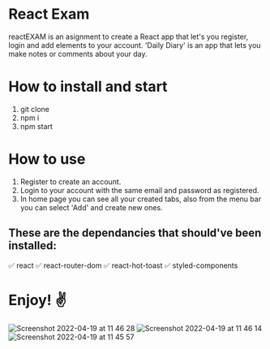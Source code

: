 # React Exam 
 reactEXAM is an asignment to create a React app that let's you register, login and add elements to your account. 
 'Daily Diary' is an app that lets you make notes or comments about your day.
# How to install and start
1. git clone <this repository>
2. npm i
3. npm start

# How to use
1. Register to create an account.
2. Login to your account with the same email and password as registered.
3. In home page you can see all your created tabs, also from the menu bar you can select 'Add' and create new ones.

## These are the dependancies that should've been installed:
✅ react 
✅ react-router-dom 
✅ react-hot-toast 
✅ styled-components 

# Enjoy! ✌️

![Screenshot 2022-04-19 at 11 46 28](https://user-images.githubusercontent.com/95608460/163963152-9b57a99c-3ad7-4d73-a3aa-e41bb7d59dab.png)
![Screenshot 2022-04-19 at 11 46 14](https://user-images.githubusercontent.com/95608460/163963157-54c8994e-5948-4759-ab0f-d75d3c42f730.png)
![Screenshot 2022-04-19 at 11 45 57](https://user-images.githubusercontent.com/95608460/163963163-8c41e3c7-e6f3-4058-8f07-ae91abd0a838.png)
